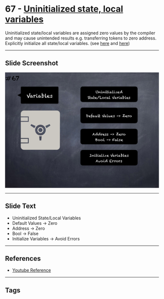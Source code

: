 # 67 - [Uninitialized state, local variables](Uninitialized%20state,%20local%20variables.md)
Uninitialized state/local variables are assigned zero values by the compiler and may cause unintended results e.g. transferring tokens to zero address. Explicitly initialize all state/local variables. (see [here](https://github.com/crytic/slither/wiki/Detector-Documentation#uninitialized-state-variables) and [here](https://github.com/crytic/slither/wiki/Detector-Documentation#uninitialized-local-variables))

___
## Slide Screenshot
![067.png](../../images/pitfalls_and_best_practices101/067.png)
___
## Slide Text
- Uninitialized State/Local Variables
- Default Values -> Zero
- Address -> Zero
- Bool -> False
- Initialize Variables -> Avoid Errors
___
## References
- [Youtube Reference](https://youtu.be/byA3MLLiKMM?t=372)
___
## Tags